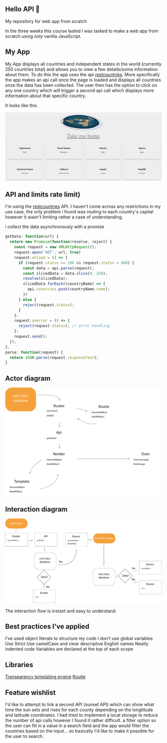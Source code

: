 ## Hello API 🐒
My repository for web app from scratch

In the three weeks this course lasted I was tasked to make a web app from scratch using only vanilla JavaScript.
## My App
My App displays all countries and independent states in the world (currently 250 countries total) and allows you to view a few details/some information about them. To do this the app uses the api [restcountries](https://restcountries.eu/).
More specifically the app makes an api call once the page is loaded and displays all countries onze the data has been collected. The user then has the option to click on any one country which will trigger a second api call which displays more information about that specific country. 
  
  It looks like this.
  
  ![screen cap img](public/img/screen_2.png)  
  
  
 
## API and limits rate limit)

  I'm using the [restcountries](https://restcountries.eu/) API.
  I haven't come across any restrictions in my use case, the only problem i found was routing to each country's capital however it wasn't limiting rather a case of understanding.
  
  i collect the data asynchronously with a promise
  ```javascript
  getData: function(url) {
    return new Promise(function(resolve, reject) {
      const request = new XMLHttpRequest();
      request.open('GET', url, true)
      request.onload = () => {
        if (request.status >= 200 && request.status < 400) {
          const data = api.parse(request);
          const slicedData = data.slice(0, 250);
          resolve(slicedData);
          slicedData.forEach((countryName) => {
            api.countries.push(countryName.name);
          })
        } else {
          reject(request.status);
        }
      };
      request.onerror = () => {
        reject(request.status); // error handling
      };
      request.send();
    });
  },
  parse: function(request) {
    return JSON.parse(request.responseText);
  }
  ```

## Actor diagram

  ![actor diagram img](public/img/actoren_diagram_v1.png)


## Interaction diagram

![interactin img](public/img/interaction_diagram_v1.png)

  The interaction flow is instant and easy to understand.
  

## Best practices I've applied
   I've used object literals to structure my code
   I don't use global variables
   Use Strict
   Use camelCase and clear descriptive English names
   Neatly indented code
   Variables are declared at the top of each scope
   
## Libraries
   [Transparency templating engine](https://github.com/leonidas/transparency)
   [Routie](http://projects.jga.me/routie/)

## Feature wishlist 
  I'd like to attempt to link a second API (sunset API) which can show what time the sun sets and rises for each county depending on the longtitude and latitude coordinates.
  I had tried to implement a local storage to reduce the number of api calls however I found it rather difficult.
  a filter option so the user can fill in a value in a search field and the app would filter the countries based on the input... so basically I'd like to make it possible for the user to search.
